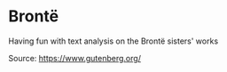 # Brontë
Having fun with text analysis on the Brontë sisters' works

Source: https://www.gutenberg.org/
